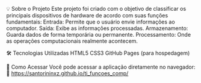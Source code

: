 💡 Sobre o Projeto
Este projeto foi criado com o objetivo de classificar os principais dispositivos de hardware de acordo com suas funções fundamentais:
Entrada: Permite que o usuário envie informações ao computador.
Saída: Exibe as informações processadas.
Armazenamento: Guarda dados de forma temporária ou permanente.
Processamento: Onde as operações computacionais realmente acontecem.

🛠️ Tecnologias Utilizadas
HTML5
CSS3
GitHub Pages (para hospedagem)

🚀 Como Acessar
Você pode acessar a aplicação diretamente no navegador:
🔗 https://santorininxz.github.io/ti_funcoes_comp/
